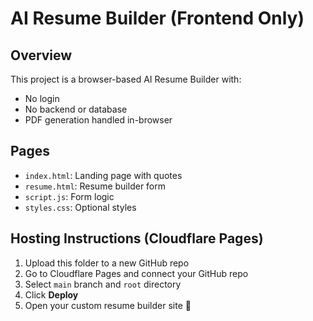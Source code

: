 # AI Resume Builder (Frontend Only)

## Overview
This project is a browser-based AI Resume Builder with:
- No login
- No backend or database
- PDF generation handled in-browser

## Pages
- `index.html`: Landing page with quotes
- `resume.html`: Resume builder form
- `script.js`: Form logic
- `styles.css`: Optional styles

## Hosting Instructions (Cloudflare Pages)
1. Upload this folder to a new GitHub repo
2. Go to Cloudflare Pages and connect your GitHub repo
3. Select `main` branch and `root` directory
4. Click **Deploy**
5. Open your custom resume builder site 🎉
